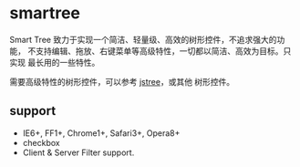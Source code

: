 
# smartree
Smart Tree 致力于实现一个简洁、轻量级、高效的树形控件，不追求强大的功能，
不支持编辑、拖放、右键菜单等高级特性，一切都以简洁、高效为目标。只实现
最长用的一些特性。

需要高级特性的树形控件，可以参考 [jstree](http://www.jstree.com/)，或其他
树形控件。

## support
* IE6+, FF1+, Chrome1+, Safari3+, Opera8+
* checkbox
* Client & Server Filter support.
